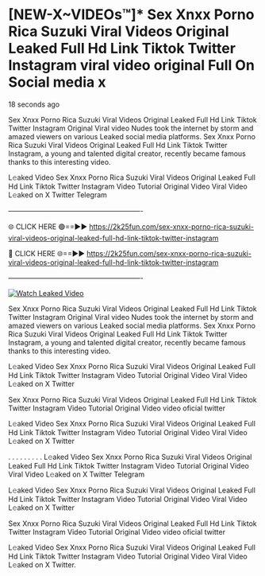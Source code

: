 # [NEW-X~VIDEOs™]* Sex ️Xnxx ️Porno Rica Suzuki Viral Videos Original Leaked Full Hd Link Tiktok Twitter Instagram viral video original Full On Social media x

18 seconds ago

Sex ️Xnxx ️Porno Rica Suzuki Viral Videos Original Leaked Full Hd Link Tiktok Twitter Instagram Original Viral video Nudes took the internet by storm and amazed viewers on various Leaked social media platforms. Sex ️Xnxx ️Porno Rica Suzuki Viral Videos Original Leaked Full Hd Link Tiktok Twitter Instagram, a young and talented digital creator, recently became famous thanks to this interesting video.

L𝚎aked Video Sex ️Xnxx ️Porno Rica Suzuki Viral Videos Original Leaked Full Hd Link Tiktok Twitter Instagram Video Tutorial Original Video Viral Video L𝚎aked on X Twitter Telegram

———————————————————-

🌐 CLICK HERE 🟢==►► https://2k25fun.com/sex-️xnxx-️porno-rica-suzuki-viral-videos-original-leaked-full-hd-link-tiktok-twitter-instagram

🔴 CLICK HERE 🌐==►► https://2k25fun.com/sex-️xnxx-️porno-rica-suzuki-viral-videos-original-leaked-full-hd-link-tiktok-twitter-instagram

———————————————————-

[![Watch Leaked Video](https://miro.medium.com/v2/resize:fit:828/format:webp/1*cilzJN44JGOrTw9NJCrNHA.gif "Watch Leaked Video")](https://2k25fun.com/sex-️xnxx-️porno-rica-suzuki-viral-videos-original-leaked-full-hd-link-tiktok-twitter-instagram)

Sex ️Xnxx ️Porno Rica Suzuki Viral Videos Original Leaked Full Hd Link Tiktok Twitter Instagram Original Viral video Nudes took the internet by storm and amazed viewers on various Leaked social media platforms. Sex ️Xnxx ️Porno Rica Suzuki Viral Videos Original Leaked Full Hd Link Tiktok Twitter Instagram, a young and talented digital creator, recently became famous thanks to this interesting video.

L𝚎aked Video Sex ️Xnxx ️Porno Rica Suzuki Viral Videos Original Leaked Full Hd Link Tiktok Twitter Instagram Video Tutorial Original Video Viral Video L𝚎aked on X Twitter

Sex ️Xnxx ️Porno Rica Suzuki Viral Videos Original Leaked Full Hd Link Tiktok Twitter Instagram Video Tutorial Original Video video oficial twitter

L𝚎aked Video Sex ️Xnxx ️Porno Rica Suzuki Viral Videos Original Leaked Full Hd Link Tiktok Twitter Instagram Video Tutorial Original Video Viral Video L𝚎aked on X Twitter

. . . . . . . . . L𝚎aked Video Sex ️Xnxx ️Porno Rica Suzuki Viral Videos Original Leaked Full Hd Link Tiktok Twitter Instagram Video Tutorial Original Video Viral Video L𝚎aked on X Twitter Telegram

L𝚎aked Video Sex ️Xnxx ️Porno Rica Suzuki Viral Videos Original Leaked Full Hd Link Tiktok Twitter Instagram Video Tutorial Original Video Viral Video L𝚎aked on X Twitter

Sex ️Xnxx ️Porno Rica Suzuki Viral Videos Original Leaked Full Hd Link Tiktok Twitter Instagram Video Tutorial Original Video video oficial twitter

L𝚎aked Video Sex ️Xnxx ️Porno Rica Suzuki Viral Videos Original Leaked Full Hd Link Tiktok Twitter Instagram Video Tutorial Original Video Viral Video L𝚎aked on X Twitter.